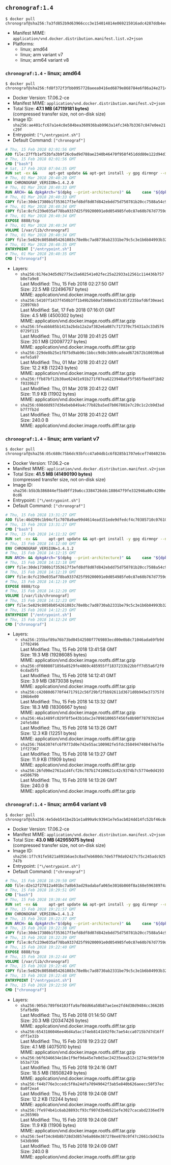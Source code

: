 ## `chronograf:1.4`

```console
$ docker pull chronograf@sha256:7a3fd852b9d63966ccc3e154014814e069215016adc4287ddb4edf2c12731735
```

-	Manifest MIME: `application/vnd.docker.distribution.manifest.list.v2+json`
-	Platforms:
	-	linux; amd64
	-	linux; arm variant v7
	-	linux; arm64 variant v8

### `chronograf:1.4` - linux; amd64

```console
$ docker pull chronograf@sha256:fd8f372f3fbb0957728aeea0416ed6879e868784e6f86a24e2714287c670fa9e
```

-	Docker Version: 17.06.2-ce
-	Manifest MIME: `application/vnd.docker.distribution.manifest.v2+json`
-	Total Size: **47.1 MB (47119181 bytes)**  
	(compressed transfer size, not on-disk size)
-	Image ID: `sha256:ae401cfc67a1e4c8e584bea360936bab9963a14fc34b7b3367c847e0ee21c29f`
-	Entrypoint: `["\/entrypoint.sh"]`
-	Default Command: `["chronograf"]`

```dockerfile
# Thu, 15 Feb 2018 02:01:56 GMT
ADD file:27ffb1ef53bfa3b9f26c0ad9d788ae2340b46470f958f451ddd80e122d94d100 in / 
# Thu, 15 Feb 2018 02:01:56 GMT
CMD ["bash"]
# Sat, 17 Feb 2018 07:04:35 GMT
RUN set -ex &&     apt-get update && apt-get install -y gpg dirmngr --no-install-recommends &&     rm -rf /var/lib/apt/lists/* &&     for key in         05CE15085FC09D18E99EFB22684A14CF2582E0C5 ;     do         gpg --keyserver ha.pool.sks-keyservers.net --recv-keys "$key" ||         gpg --keyserver pgp.mit.edu --recv-keys "$key" ||         gpg --keyserver keyserver.pgp.com --recv-keys "$key" ;     done
# Thu, 01 Mar 2018 20:40:20 GMT
ENV CHRONOGRAF_VERSION=1.4.2.0
# Thu, 01 Mar 2018 20:40:33 GMT
RUN ARCH= && dpkgArch="$(dpkg --print-architecture)" &&     case "${dpkgArch##*-}" in       amd64) ARCH='amd64';;       arm64) ARCH='arm64';;       armhf) ARCH='armhf';;       armel) ARCH='armel';;       *)     echo "Unsupported architecture: ${dpkgArch}"; exit 1;;     esac &&     set -x &&     apt-get update && apt-get install -y ca-certificates curl --no-install-recommends &&     rm -rf /var/lib/apt/lists/* &&     curl -SLO "https://dl.influxdata.com/chronograf/releases/chronograf_${CHRONOGRAF_VERSION}_${ARCH}.deb.asc" &&     curl -SLO "https://dl.influxdata.com/chronograf/releases/chronograf_${CHRONOGRAF_VERSION}_${ARCH}.deb" &&     gpg --batch --verify chronograf_${CHRONOGRAF_VERSION}_${ARCH}.deb.asc chronograf_${CHRONOGRAF_VERSION}_${ARCH}.deb &&     dpkg -i chronograf_${CHRONOGRAF_VERSION}_${ARCH}.deb &&     rm -f chronograf_${CHRONOGRAF_VERSION}_${ARCH}.deb* &&     apt-get purge -y --auto-remove $buildDeps
# Thu, 01 Mar 2018 20:40:33 GMT
COPY file:30de17380b1f353617f3efd8df8d07d842ebdd75d750781b20cc7588a54c918d in /usr/share/chronograf/LICENSE 
# Thu, 01 Mar 2018 20:40:34 GMT
COPY file:8cfc239e035af78ba9337d25f99200091e0d054985fe0c87e60b767d7759d99d in /usr/share/chronograf/agpl-3.0.md 
# Thu, 01 Mar 2018 20:40:34 GMT
EXPOSE 8888/tcp
# Thu, 01 Mar 2018 20:40:34 GMT
VOLUME [/var/lib/chronograf]
# Thu, 01 Mar 2018 20:40:34 GMT
COPY file:5e829c8058b054261083c78e0bc7ad8730ab2331be79c5c3e1b6b84993b3224b in /entrypoint.sh 
# Thu, 01 Mar 2018 20:40:35 GMT
ENTRYPOINT ["/entrypoint.sh"]
# Thu, 01 Mar 2018 20:40:35 GMT
CMD ["chronograf"]
```

-	Layers:
	-	`sha256:8176e34d5d92775e15a602541e02fec25a22933a12561c114436b757b8e7a9e8`  
		Last Modified: Thu, 15 Feb 2018 02:27:50 GMT  
		Size: 22.5 MB (22496767 bytes)  
		MIME: application/vnd.docker.image.rootfs.diff.tar.gzip
	-	`sha256:54107f1437f450b3ff1b49b2b60af3608e533c05f235bafd6f30eae1228976b3`  
		Last Modified: Sat, 17 Feb 2018 07:16:01 GMT  
		Size: 4.5 MB (4500302 bytes)  
		MIME: application/vnd.docker.image.rootfs.diff.tar.gzip
	-	`sha256:5feabbb85b1413a2bda12a2af382e6a087c717370c75431a3c33d5760729f115`  
		Last Modified: Thu, 01 Mar 2018 20:41:25 GMT  
		Size: 20.1 MB (20097727 bytes)  
		MIME: application/vnd.docker.image.rootfs.diff.tar.gzip
	-	`sha256:229de8b25e1f875d9ab96c1bbcc9d8c3d69cadead672672b10039ba8eefe5a97`  
		Last Modified: Thu, 01 Mar 2018 20:41:22 GMT  
		Size: 12.2 KB (12243 bytes)  
		MIME: application/vnd.docker.image.rootfs.diff.tar.gzip
	-	`sha256:ffb87bf12b30ae624d1e91b271f07ea6223948a6f5f565fbeddf1b82f0339b27`  
		Last Modified: Thu, 01 Mar 2018 20:41:22 GMT  
		Size: 11.9 KB (11902 bytes)  
		MIME: application/vnd.docker.image.rootfs.diff.tar.gzip
	-	`sha256:698ddd937d36ebeb849a4c77b82ba5ed7b067802e7c20c1c2cb9d3adb7f7fb2d`  
		Last Modified: Thu, 01 Mar 2018 20:41:22 GMT  
		Size: 240.0 B  
		MIME: application/vnd.docker.image.rootfs.diff.tar.gzip

### `chronograf:1.4` - linux; arm variant v7

```console
$ docker pull chronograf@sha256:05c680c75b6dc93bfcc47a04db1c6f8285b1707e6cef74040234c29a7ffeb468
```

-	Docker Version: 17.06.2-ce
-	Manifest MIME: `application/vnd.docker.distribution.manifest.v2+json`
-	Total Size: **41.5 MB (41490190 bytes)**  
	(compressed transfer size, not on-disk size)
-	Image ID: `sha256:b5b3b386844ef5bd0ff19a6cc3384726ddc188647f9fe332946a80c4200e0cd6`
-	Entrypoint: `["\/entrypoint.sh"]`
-	Default Command: `["chronograf"]`

```dockerfile
# Thu, 15 Feb 2018 13:31:27 GMT
ADD file:46d299c1b94cf1c7078a9ae99d4614ead151ede9dfedcf4c70385710c07610bc in / 
# Thu, 15 Feb 2018 13:31:27 GMT
CMD ["bash"]
# Thu, 15 Feb 2018 14:11:32 GMT
RUN set -ex &&     apt-get update && apt-get install -y gpg dirmngr --no-install-recommends &&     rm -rf /var/lib/apt/lists/* &&     for key in         05CE15085FC09D18E99EFB22684A14CF2582E0C5 ;     do         gpg --keyserver ha.pool.sks-keyservers.net --recv-keys "$key" ||         gpg --keyserver pgp.mit.edu --recv-keys "$key" ||         gpg --keyserver keyserver.pgp.com --recv-keys "$key" ;     done
# Thu, 15 Feb 2018 14:12:00 GMT
ENV CHRONOGRAF_VERSION=1.4.1.2
# Thu, 15 Feb 2018 14:12:15 GMT
RUN ARCH= && dpkgArch="$(dpkg --print-architecture)" &&     case "${dpkgArch##*-}" in       amd64) ARCH='amd64';;       arm64) ARCH='arm64';;       armhf) ARCH='armhf';;       armel) ARCH='armel';;       *)     echo "Unsupported architecture: ${dpkgArch}"; exit 1;;     esac &&     set -x &&     apt-get update && apt-get install -y ca-certificates curl --no-install-recommends &&     rm -rf /var/lib/apt/lists/* &&     curl -SLO "https://dl.influxdata.com/chronograf/releases/chronograf_${CHRONOGRAF_VERSION}_${ARCH}.deb.asc" &&     curl -SLO "https://dl.influxdata.com/chronograf/releases/chronograf_${CHRONOGRAF_VERSION}_${ARCH}.deb" &&     gpg --batch --verify chronograf_${CHRONOGRAF_VERSION}_${ARCH}.deb.asc chronograf_${CHRONOGRAF_VERSION}_${ARCH}.deb &&     dpkg -i chronograf_${CHRONOGRAF_VERSION}_${ARCH}.deb &&     rm -f chronograf_${CHRONOGRAF_VERSION}_${ARCH}.deb* &&     apt-get purge -y --auto-remove $buildDeps
# Thu, 15 Feb 2018 14:12:18 GMT
COPY file:30de17380b1f353617f3efd8df8d07d842ebdd75d750781b20cc7588a54c918d in /usr/share/chronograf/LICENSE 
# Thu, 15 Feb 2018 14:12:19 GMT
COPY file:8cfc239e035af78ba9337d25f99200091e0d054985fe0c87e60b767d7759d99d in /usr/share/chronograf/agpl-3.0.md 
# Thu, 15 Feb 2018 14:12:19 GMT
EXPOSE 8888/tcp
# Thu, 15 Feb 2018 14:12:20 GMT
VOLUME [/var/lib/chronograf]
# Thu, 15 Feb 2018 14:12:23 GMT
COPY file:5e829c8058b054261083c78e0bc7ad8730ab2331be79c5c3e1b6b84993b3224b in /entrypoint.sh 
# Thu, 15 Feb 2018 14:12:23 GMT
ENTRYPOINT ["/entrypoint.sh"]
# Thu, 15 Feb 2018 14:12:24 GMT
CMD ["chronograf"]
```

-	Layers:
	-	`sha256:235baf89a76b73bd04542508f7769803ecd00e0b8c71046ada69fb9d17f02496`  
		Last Modified: Thu, 15 Feb 2018 13:41:58 GMT  
		Size: 19.3 MB (19286085 bytes)  
		MIME: application/vnd.docker.image.rootfs.diff.tar.gzip
	-	`sha256:df0808071856a8529fe4869c485955ff1837233b22bbff7d55a6f2f06cdad5f5`  
		Last Modified: Thu, 15 Feb 2018 14:12:41 GMT  
		Size: 3.9 MB (3873038 bytes)  
		MIME: application/vnd.docker.image.rootfs.diff.tar.gzip
	-	`sha256:c42080d6770f44717912c56f29bf2fbb92611d3671d0b945e373757d106b6e00`  
		Last Modified: Thu, 15 Feb 2018 14:13:32 GMT  
		Size: 18.3 MB (18306667 bytes)  
		MIME: application/vnd.docker.image.rootfs.diff.tar.gzip
	-	`sha256:46a1489fc029f8f5e43b1dac2e709810065f456fe8b90f78793921e424fe5d8d`  
		Last Modified: Thu, 15 Feb 2018 14:13:26 GMT  
		Size: 12.3 KB (12251 bytes)  
		MIME: application/vnd.docker.image.rootfs.diff.tar.gzip
	-	`sha256:76b63074fc6f9773d0e742e55ac100902fe5fdc358494740847eb75e1ff27367`  
		Last Modified: Thu, 15 Feb 2018 14:13:27 GMT  
		Size: 11.9 KB (11909 bytes)  
		MIME: application/vnd.docker.image.rootfs.diff.tar.gzip
	-	`sha256:26fd90e2761a1d4fcf26c787b174100621c42c9374b7c5774e0d4193e450679b`  
		Last Modified: Thu, 15 Feb 2018 14:13:26 GMT  
		Size: 240.0 B  
		MIME: application/vnd.docker.image.rootfs.diff.tar.gzip

### `chronograf:1.4` - linux; arm64 variant v8

```console
$ docker pull chronograf@sha256:4e5deb541be2b1e1a899a9c93941e7e5acb024dd14fc52bf46c8dc5e32835f72
```

-	Docker Version: 17.06.2-ce
-	Manifest MIME: `application/vnd.docker.distribution.manifest.v2+json`
-	Total Size: **43.0 MB (42955075 bytes)**  
	(compressed transfer size, not on-disk size)
-	Image ID: `sha256:1f7c91fe5821a891b6ae3c8ad7eb680dc7de57f9da92427c75c245adc925747b`
-	Entrypoint: `["\/entrypoint.sh"]`
-	Default Command: `["chronograf"]`

```dockerfile
# Thu, 15 Feb 2018 18:29:50 GMT
ADD file:d2e12f27812a401bc7a8b63ad29adabafa065e3016b860f8a168e59638974a1b in / 
# Thu, 15 Feb 2018 18:29:51 GMT
CMD ["bash"]
# Thu, 15 Feb 2018 19:20:44 GMT
RUN set -ex &&     apt-get update && apt-get install -y gpg dirmngr --no-install-recommends &&     rm -rf /var/lib/apt/lists/* &&     for key in         05CE15085FC09D18E99EFB22684A14CF2582E0C5 ;     do         gpg --keyserver ha.pool.sks-keyservers.net --recv-keys "$key" ||         gpg --keyserver pgp.mit.edu --recv-keys "$key" ||         gpg --keyserver keyserver.pgp.com --recv-keys "$key" ;     done
# Thu, 15 Feb 2018 19:21:57 GMT
ENV CHRONOGRAF_VERSION=1.4.1.2
# Thu, 15 Feb 2018 19:22:37 GMT
RUN ARCH= && dpkgArch="$(dpkg --print-architecture)" &&     case "${dpkgArch##*-}" in       amd64) ARCH='amd64';;       arm64) ARCH='arm64';;       armhf) ARCH='armhf';;       armel) ARCH='armel';;       *)     echo "Unsupported architecture: ${dpkgArch}"; exit 1;;     esac &&     set -x &&     apt-get update && apt-get install -y ca-certificates curl --no-install-recommends &&     rm -rf /var/lib/apt/lists/* &&     curl -SLO "https://dl.influxdata.com/chronograf/releases/chronograf_${CHRONOGRAF_VERSION}_${ARCH}.deb.asc" &&     curl -SLO "https://dl.influxdata.com/chronograf/releases/chronograf_${CHRONOGRAF_VERSION}_${ARCH}.deb" &&     gpg --batch --verify chronograf_${CHRONOGRAF_VERSION}_${ARCH}.deb.asc chronograf_${CHRONOGRAF_VERSION}_${ARCH}.deb &&     dpkg -i chronograf_${CHRONOGRAF_VERSION}_${ARCH}.deb &&     rm -f chronograf_${CHRONOGRAF_VERSION}_${ARCH}.deb* &&     apt-get purge -y --auto-remove $buildDeps
# Thu, 15 Feb 2018 19:22:38 GMT
COPY file:30de17380b1f353617f3efd8df8d07d842ebdd75d750781b20cc7588a54c918d in /usr/share/chronograf/LICENSE 
# Thu, 15 Feb 2018 19:22:39 GMT
COPY file:8cfc239e035af78ba9337d25f99200091e0d054985fe0c87e60b767d7759d99d in /usr/share/chronograf/agpl-3.0.md 
# Thu, 15 Feb 2018 19:22:40 GMT
EXPOSE 8888/tcp
# Thu, 15 Feb 2018 19:22:44 GMT
VOLUME [/var/lib/chronograf]
# Thu, 15 Feb 2018 19:22:46 GMT
COPY file:5e829c8058b054261083c78e0bc7ad8730ab2331be79c5c3e1b6b84993b3224b in /entrypoint.sh 
# Thu, 15 Feb 2018 19:22:48 GMT
ENTRYPOINT ["/entrypoint.sh"]
# Thu, 15 Feb 2018 19:22:50 GMT
CMD ["chronograf"]
```

-	Layers:
	-	`sha256:905dc789f64103ffa9af0dd66a58b87ae1ee2fd4d38d9484cc3662855fafbd9b`  
		Last Modified: Thu, 15 Feb 2018 01:14:50 GMT  
		Size: 20.3 MB (20347426 bytes)  
		MIME: application/vnd.docker.image.rootfs.diff.tar.gzip
	-	`sha256:6543186046ee46d4a5ac1f4eb8141b92f0c7ae54cca0715b7d7d16ffdff1e31b`  
		Last Modified: Thu, 15 Feb 2018 19:23:22 GMT  
		Size: 4.1 MB (4075010 bytes)  
		MIME: application/vnd.docker.image.rootfs.diff.tar.gzip
	-	`sha256:b6f6346634e18e1f9ef9da45e7e0d3ac24235eaa512c1274c903bf30b53a7726`  
		Last Modified: Thu, 15 Feb 2018 19:24:16 GMT  
		Size: 18.5 MB (18508249 bytes)  
		MIME: application/vnd.docker.image.rootfs.diff.tar.gzip
	-	`sha256:f44b776e3ccedc5f0a24dfa70949042f3ab5e840b626aeecc50f37ec8a0f2ea4`  
		Last Modified: Thu, 15 Feb 2018 19:24:08 GMT  
		Size: 12.2 KB (12244 bytes)  
		MIME: application/vnd.docker.image.rootfs.diff.tar.gzip
	-	`sha256:7fe974b41c6ab28893cf93cf907d3b4b521efe3027cacabd2336ed70ac26596b`  
		Last Modified: Thu, 15 Feb 2018 19:24:08 GMT  
		Size: 11.9 KB (11906 bytes)  
		MIME: application/vnd.docker.image.rootfs.diff.tar.gzip
	-	`sha256:5e4f34c84b8b728d3d857e6a868e387278ee878c0f47c2661cbd423a543db906`  
		Last Modified: Thu, 15 Feb 2018 19:24:09 GMT  
		Size: 240.0 B  
		MIME: application/vnd.docker.image.rootfs.diff.tar.gzip
